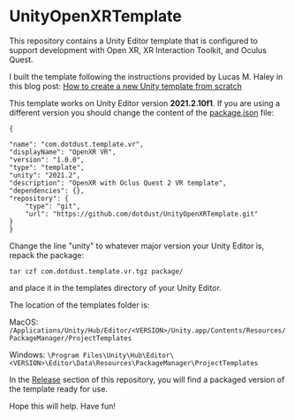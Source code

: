 # UnityOpenXRTemplate

This repository contains a Unity Editor template that is configured to support development with Open XR, XR Interaction Toolkit, and Oculus Quest.

I built the template following the instructions provided by Lucas M. Haley in this blog post: [How to create a new Unity template from scratch](https://www.lucashaley.com/how-to-create-a-new-unity-template-from-scratch.html)

This template works on Unity Editor version **2021.2.10f1**. If you are using a different version you should change the content of the [package.json](https://github.com/dotdust/UnityOpenXRTemplate/blob/Latest/package/package.json) file:


```
{

"name": "com.dotdust.template.vr",
"displayName": "OpenXR VR",
"version": "1.0.0",
"type": "template",
"unity": "2021.2",
"description": "OpenXR with Oclus Quest 2 VR template",
"dependencies": {},
"repository": {
	"type": "git",
	"url": "https://github.com/dotdust/UnityOpenXRTemplate.git"
}
}
```

Change the line "unity" to whatever major version your Unity Editor is, repack the package:

```
tar czf com.dotdust.template.vr.tgz package/
```

and place it in the templates directory of your Unity Editor.

The location of the templates folder is:

MacOS:
`/Applications/Unity/Hub/Editor/<VERSION>/Unity.app/Contents/Resources/PackageManager/ProjectTemplates`

Windows:
`\Program Files\Unity\Hub\Editor\<VERSION>\Editor\Data\Resources\PackageManager\ProjectTemplates`

In the [Release](https://github.com/dotdust/UnityOpenXRTemplate/releases) section of this repository, you will find a packaged version of the template ready for use.

Hope this will help. Have fun!
